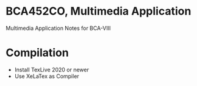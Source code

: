 # BCA452CO, Multimedia Application
 Multimedia Application Notes for BCA-VIII

# Compilation

- Install TexLive 2020 or newer
- Use XeLaTex as Compiler
